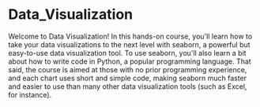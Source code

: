 # Data_Visualization

Welcome to Data Visualization!
In this hands-on course, you'll learn how to take your data visualizations to the next level with seaborn, a powerful but easy-to-use data visualization tool. To use seaborn, you'll also learn a bit about how to write code in Python, a popular programming language. That said, the course is aimed at those with no prior programming experience, and each chart uses short and simple code, making seaborn much faster and easier to use than many other data visualization tools (such as Excel, for instance).
